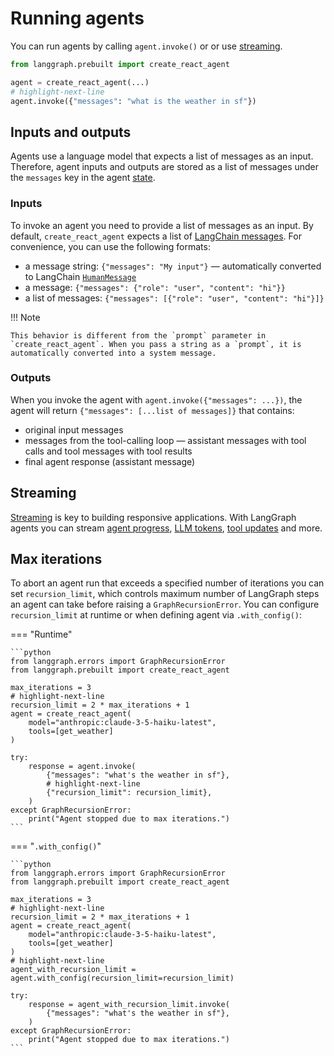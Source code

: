 # Running agents

You can run agents by calling `agent.invoke()` or or use [streaming](./streaming.md).

```python
from langgraph.prebuilt import create_react_agent

agent = create_react_agent(...)
# highlight-next-line
agent.invoke({"messages": "what is the weather in sf"})
```

## Inputs and outputs

Agents use a language model that expects a list of messages as an input. Therefore, agent inputs and outputs are stored as a list of messages under the `messages` key in the agent [state](https://langchain-ai.github.io/langgraph/concepts/low_level/#working-with-messages-in-graph-state).

### Inputs

To invoke an agent you need to provide a list of messages as an input. By default, `create_react_agent` expects a list of [LangChain messages](https://python.langchain.com/docs/concepts/messages/#langchain-messages). For convenience, you can use the following formats:

- a message string: `{"messages": "My input"}` — automatically converted to LangChain [`HumanMessage`](https://python.langchain.com/docs/concepts/messages/#humanmessage)
- a message: `{"messages": {"role": "user", "content": "hi"}}`
- a list of messages: `{"messages": [{"role": "user", "content": "hi"}]}`

!!! Note

    This behavior is different from the `prompt` parameter in `create_react_agent`. When you pass a string as a `prompt`, it is automatically converted into a system message.

### Outputs

When you invoke the agent with `agent.invoke({"messages": ...})`, the agent will return `{"messages": [...list of messages]}` that contains:

- original input messages
- messages from the tool-calling loop — assistant messages with tool calls and tool messages with tool results
- final agent response (assistant message)

## Streaming

[Streaming](./streaming.md) is key to building responsive applications. With LangGraph agents you can stream [agent progress](./streaming.md#agent-progress), [LLM tokens](./streaming.md#llm-tokens), [tool updates](./streaming.md#tool-updates) and more.

## Max iterations

To abort an agent run that exceeds a specified number of iterations you can set `recursion_limit`, which controls maximum number of LangGraph steps an agent can take before raising a `GraphRecursionError`. You can configure `recursion_limit` at runtime or when defining agent via `.with_config()`:

=== "Runtime"

    ```python
    from langgraph.errors import GraphRecursionError
    from langgraph.prebuilt import create_react_agent

    max_iterations = 3
    # highlight-next-line
    recursion_limit = 2 * max_iterations + 1
    agent = create_react_agent(
        model="anthropic:claude-3-5-haiku-latest",
        tools=[get_weather]
    )

    try:
        response = agent.invoke(
            {"messages": "what's the weather in sf"},
            # highlight-next-line
            {"recursion_limit": recursion_limit},
        )
    except GraphRecursionError:
        print("Agent stopped due to max iterations.")
    ```

=== "`.with_config()`"

    ```python
    from langgraph.errors import GraphRecursionError
    from langgraph.prebuilt import create_react_agent

    max_iterations = 3
    # highlight-next-line
    recursion_limit = 2 * max_iterations + 1
    agent = create_react_agent(
        model="anthropic:claude-3-5-haiku-latest",
        tools=[get_weather]
    )
    # highlight-next-line
    agent_with_recursion_limit = agent.with_config(recursion_limit=recursion_limit)

    try:
        response = agent_with_recursion_limit.invoke(
            {"messages": "what's the weather in sf"},
        )
    except GraphRecursionError:
        print("Agent stopped due to max iterations.")
    ```